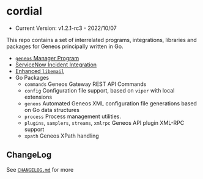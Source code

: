# cordial

* Current Version: v1.2.1-rc3 - 2022/10/07

This repo contains a set of interrelated programs, integrations, libraries and packages for Geneos principally written in Go.

* [`geneos` Manager Program](tools/geneos/)
* [ServiceNow Incident Integration](integrations/servicenow/)
* [Enhanced `libemail`](libraries/libemail/)
* Go Packages
  * `commands`
    Geneos Gateway REST API Commands
  * `config`
    Configuration file support, based on `viper` with local extensions
  * `geneos`
    Automated Geneos XML configuration file generations based on Go data structures
  * `process`
    Process management utilities.
  * `plugins`, `samplers`, `streams`, `xmlrpc`
    Geneos API plugin XML-RPC support
  * `xpath`
    Geneos XPath handling

## ChangeLog

See [`CHANGELOG.md`](CHANGELOG.md) for more
